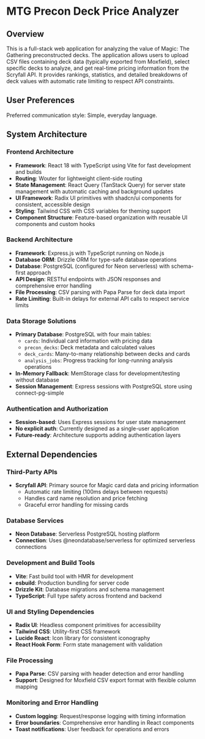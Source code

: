 # MTG Precon Deck Price Analyzer

## Overview

This is a full-stack web application for analyzing the value of Magic: The Gathering preconstructed decks. The application allows users to upload CSV files containing deck data (typically exported from Moxfield), select specific decks to analyze, and get real-time pricing information from the Scryfall API. It provides rankings, statistics, and detailed breakdowns of deck values with automatic rate limiting to respect API constraints.

## User Preferences

Preferred communication style: Simple, everyday language.

## System Architecture

### Frontend Architecture
- **Framework**: React 18 with TypeScript using Vite for fast development and builds
- **Routing**: Wouter for lightweight client-side routing
- **State Management**: React Query (TanStack Query) for server state management with automatic caching and background updates
- **UI Framework**: Radix UI primitives with shadcn/ui components for consistent, accessible design
- **Styling**: Tailwind CSS with CSS variables for theming support
- **Component Structure**: Feature-based organization with reusable UI components and custom hooks

### Backend Architecture
- **Framework**: Express.js with TypeScript running on Node.js
- **Database ORM**: Drizzle ORM for type-safe database operations
- **Database**: PostgreSQL (configured for Neon serverless) with schema-first approach
- **API Design**: RESTful endpoints with JSON responses and comprehensive error handling
- **File Processing**: CSV parsing with Papa Parse for deck data import
- **Rate Limiting**: Built-in delays for external API calls to respect service limits

### Data Storage Solutions
- **Primary Database**: PostgreSQL with four main tables:
  - `cards`: Individual card information with pricing data
  - `precon_decks`: Deck metadata and calculated values
  - `deck_cards`: Many-to-many relationship between decks and cards
  - `analysis_jobs`: Progress tracking for long-running analysis operations
- **In-Memory Fallback**: MemStorage class for development/testing without database
- **Session Management**: Express sessions with PostgreSQL store using connect-pg-simple

### Authentication and Authorization
- **Session-based**: Uses Express sessions for user state management
- **No explicit auth**: Currently designed as a single-user application
- **Future-ready**: Architecture supports adding authentication layers

## External Dependencies

### Third-Party APIs
- **Scryfall API**: Primary source for Magic card data and pricing information
  - Automatic rate limiting (100ms delays between requests)
  - Handles card name resolution and price fetching
  - Graceful error handling for missing cards

### Database Services
- **Neon Database**: Serverless PostgreSQL hosting platform
- **Connection**: Uses @neondatabase/serverless for optimized serverless connections

### Development and Build Tools
- **Vite**: Fast build tool with HMR for development
- **esbuild**: Production bundling for server code
- **Drizzle Kit**: Database migrations and schema management
- **TypeScript**: Full type safety across frontend and backend

### UI and Styling Dependencies
- **Radix UI**: Headless component primitives for accessibility
- **Tailwind CSS**: Utility-first CSS framework
- **Lucide React**: Icon library for consistent iconography
- **React Hook Form**: Form state management with validation

### File Processing
- **Papa Parse**: CSV parsing with header detection and error handling
- **Support**: Designed for Moxfield CSV export format with flexible column mapping

### Monitoring and Error Handling
- **Custom logging**: Request/response logging with timing information
- **Error boundaries**: Comprehensive error handling in React components
- **Toast notifications**: User feedback for operations and errors